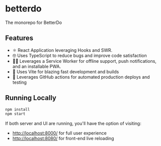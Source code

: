 # betterdo

The monorepo for BetterDo

## Features

- ⚛️ React Application leveraging Hooks and SWR.
- 🤓 Uses TypeScript to reduce bugs and improve code satisfaction
- 👷‍♂️ Leverages a Service Worker for offline support, push notifications, and an installable PWA.
- 🧱 Uses Vite for blazing fast development and builds
- 🎼 Leverages GitHub actions for automated production deploys and testing

## Running Locally

```bash
npm install
npm start
```

If both server and UI are running, you'll have the option of visiting:

- [http://localhost:8000/](http://localhost:8000/) for full user experience
- [http://localhost:8080/](http://localhost:8080/) for front-end live reloading
